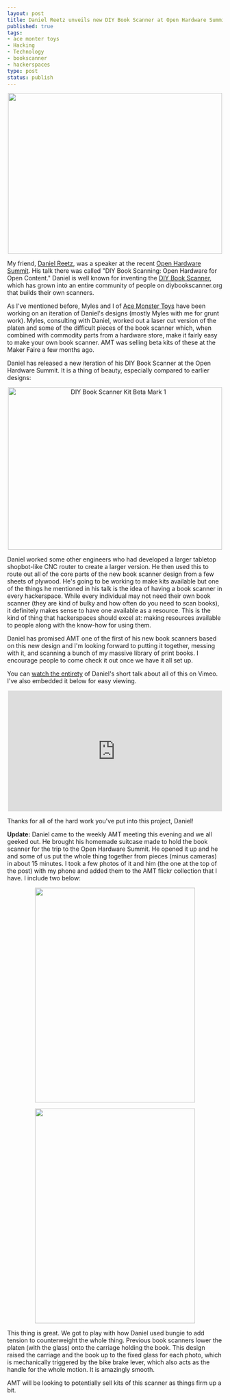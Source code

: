 ```yaml
--- 
layout: post
title: Daniel Reetz unveils new DIY Book Scanner at Open Hardware Summit Open Buddha
published: true
tags: 
- ace monter toys
- Hacking
- Technology
- bookscanner
- hackerspaces
type: post
status: publish
---
```

<p style="text-align:center"><a href="http://www.flickr.com/photos/albill/6174041867/" title="Untitled by albill, on Flickr"><img src="http://farm7.static.flickr.com/6153/6174041867_ce2fb46b28.jpg" width="500" height="374" alt=""></a></p>

My friend, <a href="http://www.danreetz.com">Daniel Reetz</a>, was a speaker at the recent <a href="http://www.openhardwaresummit.org">Open Hardware Summit</a>. His talk there was called "DIY Book Scanning: Open Hardware for Open Content." Daniel is well known for inventing the <a href="http://www.diybookscanner.org">DIY Book Scanner</a>, which has grown into an entire community of people on diybookscanner.org that builds their own scanners.

As I've mentioned before, Myles and I of <a href="http://www.acemonstertoys.org">Ace Monster Toys</a> have been working on an iteration of Daniel's designs (mostly Myles with me for grunt work). Myles, consulting with Daniel, worked out a laser cut version of the platen and some of the difficult pieces of the book scanner which, when combined with commodity parts from a hardware store, make it fairly easy to make your own book scanner. AMT was selling beta kits of these at the Maker Faire a few months ago. 

Daniel has released a new iteration of his DIY Book Scanner at the Open Hardware Summit. It is a thing of beauty, especially compared to earlier designs:

<p style="text-align:center"><a href="http://www.flickr.com/photos/albill/6173368836/" title="DIY Book Scanner Kit Beta Mark 1 by albill, on Flickr"><img src="http://farm7.static.flickr.com/6162/6173368836_2ab3b5dff3.jpg" width="500" height="378" alt="DIY Book Scanner Kit Beta Mark 1"></a></p>

Daniel worked some other engineers who had developed a larger tabletop shopbot-like CNC router to create a larger version. He then used this to route out all of the core parts of the new book scanner design from a few sheets of plywood. He's going to be working to make kits available but one of the things he mentioned in his talk is the idea of having a book scanner in every hackerspace. While every individual may not need their own book scanner (they are kind of bulky and how often do you need to scan books), it definitely makes sense to have one available as a resource. This is the kind of thing that hackerspaces should excel at: making resources available to people along with the know-how for using them. 

Daniel has promised AMT one of the first of his new book scanners based on this new design and I'm looking forward to putting it together, messing with it, and scanning a bunch of my massive library of print books. I encourage people to come check it out once we have it all set up.

You can <a href="http://vimeo.com/29184137">watch the entirety</a> of Daniel's short talk about all of this on Vimeo. I've also embedded it below for easy viewing.

<div style="text-align:center"><object width="500" height="281"><param name="allowfullscreen" value="true" /><param name="allowscriptaccess" value="always" /><param name="movie" value="http://vimeo.com/moogaloop.swf?clip_id=29184137&amp;server=vimeo.com&amp;show_title=0&amp;show_byline=0&amp;show_portrait=0&amp;color=ffffff&amp;fullscreen=1&amp;autoplay=0&amp;loop=0" /><embed src="http://vimeo.com/moogaloop.swf?clip_id=29184137&amp;server=vimeo.com&amp;show_title=0&amp;show_byline=0&amp;show_portrait=0&amp;color=ffffff&amp;fullscreen=1&amp;autoplay=0&amp;loop=0" type="application/x-shockwave-flash" allowfullscreen="true" allowscriptaccess="always" width="500" height="281"></embed></object></div>

Thanks for all of the hard work you've put into this project, Daniel!

<strong>Update:</strong> Daniel came to the weekly AMT meeting this evening and we all geeked out. He brought his homemade suitcase made to hold the book scanner for the trip to the Open Hardware Summit. He opened it up and he and some of us put the whole thing together from pieces (minus cameras) in about 15 minutes. I took a few photos of it and him (the one at the top of the post) with my phone and added them to the AMT flickr collection that I have. I include two below:

<p style="text-align:center"><a href="http://www.flickr.com/photos/albill/6174041265/" title="Untitled by albill, on Flickr"><img src="http://farm7.static.flickr.com/6177/6174041265_5eb41a3e14.jpg" width="374" height="500" alt=""></a></p>

<p style="text-align:center"><a href="http://www.flickr.com/photos/albill/6174042229/" title="Untitled by albill, on Flickr"><img src="http://farm7.static.flickr.com/6164/6174042229_3db4e07acc.jpg" width="374" height="500" alt=""></a></p>

This thing is great. We got to play with how Daniel used bungie to add tension to counterweight the whole thing. Previous book scanners lower the platen (with the glass) onto the carriage holding the book. This design raised the carriage and the book up to the fixed glass for each photo, which is mechanically triggered by the bike brake lever, which also acts as the handle for the whole motion. It is amazingly smooth.

AMT will be looking to potentially sell kits of this scanner as things firm up a bit.